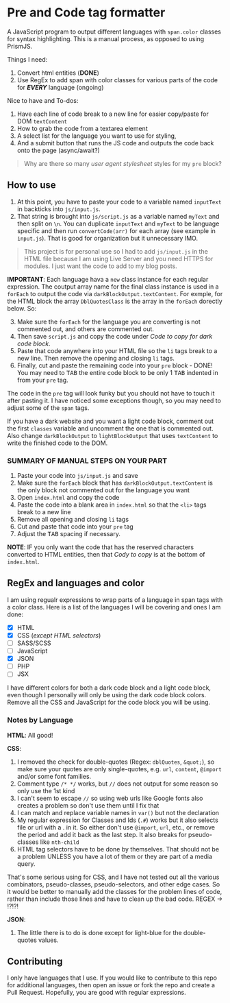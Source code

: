 # Pre and Code tag formatter

A JavaScript program to output different languages with `span.color` classes for syntax highlighting. This is a manual process, as opposed to using PrismJS.

Things I need:

1. Convert html entities (**DONE**)
1. Use RegEx to add span with color classes for various parts of the code for _**EVERY**_ language (ongoing)

Nice to have and To-dos:

1. Have each line of code break to a new line for easier copy/paste for DOM `textContent`
1. How to grab the code from a textarea element
1. A select list for the language you want to use for styling,
1. And a submit button that runs the JS code and outputs the code back onto the page (async/await?)

> Why are there so many _user agent stylesheet_ styles for my `pre` block?

## How to use

1. At this point, you have to paste your code to a variable named `inputText` in backticks into `js/input.js`.
2. That string is brought into `js/script.js` as a variable named `myText` and then split on `\n`. You can duplicate `inputText` and `myText` to be language specific and then run `convertCode(arr)` for each array (see example in `input.js`). That is good for organization but it unnecessary IMO.

> This project is for personal use so I had to add `js/input.js` in the HTML file because I am using Live Server and you need HTTPS for modules. I just want the code to add to my blog posts.

**IMPORTANT**: Each language hava a `new` class instance for each regular expression. The coutput array name for the final class instance is used in a `forEach` to output the code via `darkBlockOutput.textContent`. For exmple, for the HTML block the array `DblQuotesClass` is the array in the `forEach` dorectly below. So:

3. Make sure the `forEach` for the language you are converting is not commented out, and others are commented out.
4. Then save `script.js` and copy the code under _Code to copy for dark code block_.
5. Paste that code anywhere into your HTML file so the `li` tags break to a new line. Then remove the opening and closing `li` tags.
6. Finally, cut and paste the remaining code into your `pre` block - DONE! You may need to <kbd>TAB</kbd> the entire code block to be only 1 <kbd>TAB</kbd> indented in from your `pre` tag.

The code in the `pre` tag will look funky but you should not have to touch it after pasting it. I have noticed some exceptions though, so you may need to adjust some of the `span` tags.

If you have a dark website and you want a light code block, comment out the first `classes` variable and uncomment the one that is commented out. Also change `darkBlockOutput` to `lightBlockOutput` that uses `textContent` to write the finished code to the DOM.

<!-- > WTF: `user agent stylesheet` is creating problems? -->

### SUMMARY OF MANUAL STEPS ON YOUR PART

1. Paste your code into `js/input.js` and save
1. Make sure the `forEach` block that has `darkBlockOutput.textContent` is the only block not commented out for the language you want
1. Open `index.html` and copy the code
1. Paste the code into a blank area in `index.html` so that the `<li>` tags break to a new line
1. Remove all opening and closing `li` tags
1. Cut and paste that code into your `pre` tag
1. Adjust the <kbd>TAB</kbd> spacing if necessary.

**NOTE**: IF you only want the code that has the reserved characters converted to HTML entities, then that _Cody to copy_ is at the bottom of `index.html`.

## RegEx and languages and color

I am using regualr expressions to wrap parts of a language in span tags with a color class. Here is a list of the languages I will be covering and ones I am done:

- [x] HTML
- [x] CSS (_except HTML selectors_)
- [ ] SASS/SCSS
- [ ] JavaScript
- [x] JSON
- [ ] PHP
- [ ] JSX

I have different colors for both a dark code block and a light code block, even though I personally will only be using the dark code block colors. Remove all the CSS and JavaScript for the code block you will be using.

### Notes by Language

**HTML**: All good!

**CSS**:

1. I removed the check for double-quotes (Regex: `dblQuotes`, `&quot;`), so make sure your quotes are only single-quotes, e.g. `url`, `content`, `@import` and/or some font families.
1. Comment type `/* */` works, but `//` does not output for some reason so only use the 1st kind
1. I can't seem to escape `//` so using web urls like Google fonts also creates a problem so don't use them until I fix that
1. I can match and replace variable names in `var()` but not the declaration
1. My regular expression for Classes and Ids (`.#`) works but it also selects file or url with a . in it. So either don't use `@import`, `url`, etc., or remove the period and add it back as the last step. It also breaks for pseudo-classes like `nth-child`
1. HTML tag selectors have to be done by themselves. That should not be a problem UNLESS you have a lot of them or they are part of a media query.

That's some serious using for CSS, and I have not tested out all the various combinators, pseudo-classes, pseudo-selectors, and other edge cases. So it would be better to manually add the classes for the problem lines of code, rather than include those lines and have to clean up the bad code. REGEX -> !?!?!

**JSON**:

1. The little there is to do is done except for light-blue for the double-quotes values.

## Contributing

I only have languages that I use. If you would like to contribute to this repo for additional languages, then open an issue or fork the repo and create a Pull Request. Hopefully, you are good with regular expressions.
